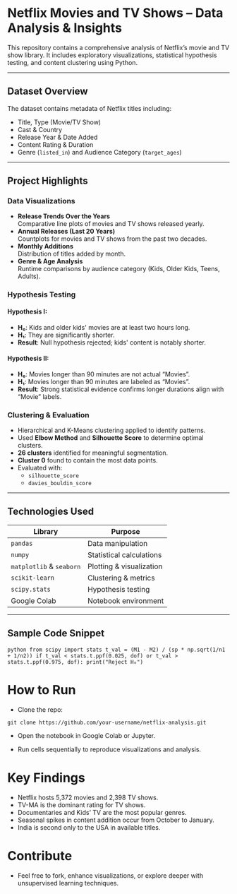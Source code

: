 #  Netflix Movies and TV Shows – Data Analysis & Insights

This repository contains a comprehensive analysis of Netflix’s movie and TV show library. It includes exploratory visualizations, statistical hypothesis testing, and content clustering using Python.

---

##  Dataset Overview

The dataset contains metadata of Netflix titles including:
- Title, Type (Movie/TV Show)
- Cast & Country
- Release Year & Date Added
- Content Rating & Duration
- Genre (`listed_in`) and Audience Category (`target_ages`)

---

##  Project Highlights

###  Data Visualizations
- **Release Trends Over the Years**  
  Comparative line plots of movies and TV shows released yearly.
- **Annual Releases (Last 20 Years)**  
  Countplots for movies and TV shows from the past two decades.
- **Monthly Additions**  
  Distribution of titles added by month.
- **Genre & Age Analysis**  
  Runtime comparisons by audience category (Kids, Older Kids, Teens, Adults).

###  Hypothesis Testing
#### Hypothesis I:
- **H₀**: Kids and older kids' movies are at least two hours long.
- **H₁**: They are significantly shorter.
-  **Result**: Null hypothesis rejected; kids' content is notably shorter.

#### Hypothesis II:
- **H₀**: Movies longer than 90 minutes are not actual “Movies”.
- **H₁**: Movies longer than 90 minutes are labeled as “Movies”.
-  **Result**: Strong statistical evidence confirms longer durations align with “Movie” labels.

###  Clustering & Evaluation
- Hierarchical and K-Means clustering applied to identify patterns.
- Used **Elbow Method** and **Silhouette Score** to determine optimal clusters.
- **26 clusters** identified for meaningful segmentation.
- **Cluster 0** found to contain the most data points.
- Evaluated with:
  - `silhouette_score`
  - `davies_bouldin_score`

---

##  Technologies Used

| Library        | Purpose                          |
|----------------|----------------------------------|
| `pandas`       | Data manipulation                |
| `numpy`        | Statistical calculations         |
| `matplotlib` & `seaborn` | Plotting & visualization   |
| `scikit-learn` | Clustering & metrics             |
| `scipy.stats`  | Hypothesis testing               |
| Google Colab   | Notebook environment             |

---

##  Sample Code Snippet

``python
from scipy import stats
t_val = (M1 - M2) / (sp * np.sqrt(1/n1 + 1/n2))
if t_val < stats.t.ppf(0.025, dof) or t_val > stats.t.ppf(0.975, dof):
    print("Reject H₀") ``

# How to Run
* Clone the repo:

`git clone https://github.com/your-username/netflix-analysis.git`

* Open the notebook in Google Colab or Jupyter.

* Run cells sequentially to reproduce visualizations and analysis.

# Key Findings

* Netflix hosts 5,372 movies and 2,398 TV shows.
* TV-MA is the dominant rating for TV shows.
* Documentaries and Kids’ TV are the most popular genres.
* Seasonal spikes in content addition occur from October to January.
* India is second only to the USA in available titles.

# Contribute

* Feel free to fork, enhance visualizations, or explore deeper with unsupervised learning techniques.
